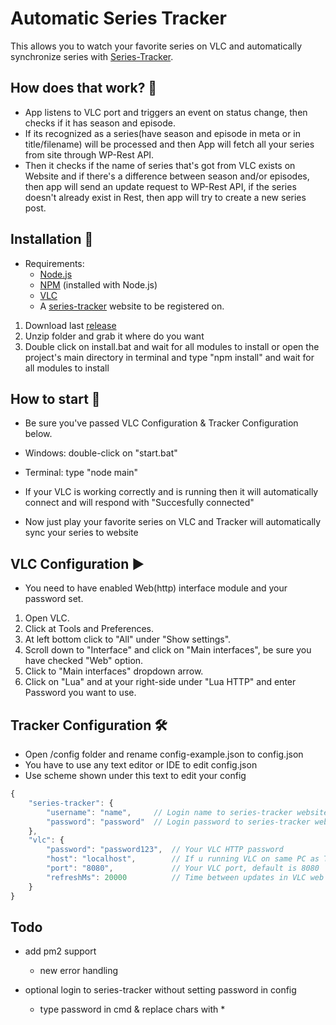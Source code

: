# Automatic Series Tracker

This allows you to watch your favorite series on VLC and automatically synchronize series with [Series-Tracker](https://github.com/JakubSladek/series-tracker).

## How does that work? 🤔

- App listens to VLC port and triggers an event on status change, then checks if it has season and episode.
- If its recognized as a series(have season and episode in meta or in title/filename) will be processed and then App will fetch all your series from site through WP-Rest API.
- Then it checks if the name of series that's got from VLC exists on Website and if there's a difference between season and/or episodes, then app will send an update request to WP-Rest API, if the series doesn't already exist in Rest, then app will try to create a new series post.


## Installation 🚀

- Requirements:
  - [Node.js](https://nodejs.org/)
  - [NPM](https://www.npmjs.com/get-npm) (installed with Node.js)
  - [VLC](https://www.videolan.org/index.html)
  - A [series-tracker](https://github.com/JakubSladek/series-tracker) website to be registered on.

1. Download last [release](https://github.com/JakubSladek/automatic-series-tracker/releases)
2. Unzip folder and grab it where do you want
3. Double click on install.bat and wait for all modules to install or open the project's main directory in terminal and type "npm install" and wait for all modules to install

## How to start 🤖

- Be sure you've passed VLC Configuration & Tracker Configuration below.

- Windows: double-click on "start.bat"
- Terminal: type "node main"

- If your VLC is working correctly and is running then it will automatically connect and will respond with "Succesfully connected"
- Now just play your favorite series on VLC and Tracker will automatically sync your series to website

## VLC Configuration ▶️

- You need to have enabled Web(http) interface module and your password set.

1. Open VLC.
2. Click at Tools and Preferences.
3. At left bottom click to "All" under "Show settings".
4. Scroll down to "Interface" and click on "Main interfaces", be sure you have checked "Web" option.
5. Click to "Main interfaces" dropdown arrow.
6. Click on "Lua" and at your right-side under "Lua HTTP" and enter Password you want to use.


## Tracker Configuration 🛠️

- Open /config folder and rename config-example.json to config.json
- You have to use any text editor or IDE to edit config.json
- Use scheme shown under this text to edit your config

```javascript
{
	"series-tracker": {
		"username": "name",     // Login name to series-tracker website
		"password": "password"  // Login password to series-tracker website
	},
	"vlc": {
		"password": "password123",  // Your VLC HTTP password
		"host": "localhost",        // If u running VLC on same PC as Tracker then keep that on 'localhost' 
		"port": "8080",             // Your VLC port, default is 8080
		"refreshMs": 20000          // Time between updates in VLC web client in miliseconds
	}
}
```

## Todo
- add pm2 support
	- new error handling

- optional login to series-tracker without setting password in config
	- type password in cmd & replace chars with *
